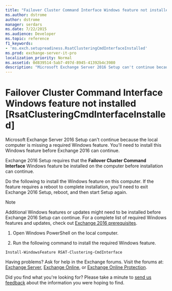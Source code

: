 ```yaml
---
title: "Failover Cluster Command Interface Windows feature not installed [RsatClusteringCmdInterfaceInstalled]"
ms.author: dstrome
author: dstrome
manager: serdars
ms.date: 7/22/2015
ms.audience: Developer
ms.topic: reference
f1_keywords:
- 'ms.exch.setupreadiness.RsatClusteringCmdInterfaceInstalled'
ms.prod: exchange-server-it-pro
localization_priority: Normal
ms.assetid: 0d839514-5ab7-497d-8945-41392b4c3980
description: "Microsoft Exchange Server 2016 Setup can't continue because the local computer is missing a required Windows feature. You'll need to install this Windows feature before Exchange 2016 can continue."
---
```


# Failover Cluster Command Interface Windows feature not installed [RsatClusteringCmdInterfaceInstalled]

Microsoft Exchange Server 2016 Setup can't continue because the local computer is missing a required Windows feature. You'll need to install this Windows feature before Exchange 2016 can continue.
  
Exchange 2016 Setup requires that the **Failover Cluster Command Interface** Windows feature be installed on the computer before installation can continue.
  
Do the following to install the Windows feature on this computer. If the feature requires a reboot to complete installation, you'll need to exit Exchange 2016 Setup, reboot, and then start Setup again.
  
> [!NOTE]
> Additional Windows features or updates might need to be installed before Exchange 2016 Setup can continue. For a complete list of required Windows features and updates, check out [Exchange 2016 prerequisites](../../plan-and-deploy/prerequisites.md).
  
1. Open Windows PowerShell on the local computer.
    
2. Run the following command to install the required Windows feature.
    
  ```
  Install-WindowsFeature RSAT-Clustering-CmdInterface
  ```

Having problems? Ask for help in the Exchange forums. Visit the forums at: [Exchange Server](https://go.microsoft.com/fwlink/p/?linkId=60612), [Exchange Online](https://go.microsoft.com/fwlink/p/?linkId=267542), or [Exchange Online Protection](https://go.microsoft.com/fwlink/p/?linkId=285351).
  
Did you find what you're looking for? Please take a minute to [send us feedback](mailto:ExchangeHelpFeedback@microsoft.com&subject=Exchange%202016%20help%20feedback&Body=Thanks%20for%20taking%20the%20time%20to%20send%20us%20feedback!%20We%20strive%20to%20respond%20to%20every%20message%20we%20receive,%20even%20though%20it%20might%20take%20us%20a%20while.%20Let%20us%20know%20what%20you%20think%20about%20Exchange%20content:%20What%20are%20we%20doing%20right%3F%20How%20can%20we%20make%20help%20better%3F%0APlease%20note%20that%20we're%20unable%20to%20respond%20to%20requests%20for%20support%20submitted%20via%20this%20email%20address.%20If%20you%20need%20help,%20please%20contact%20Exchange%20Server%20support%20at%20http://go.microsoft.com/fwlink/p/%3FLinkId=402506.%0AThanks!%0AThe%20Exchange%20Server%20Content%20Publishing%20team) about the information you were hoping to find.
  

